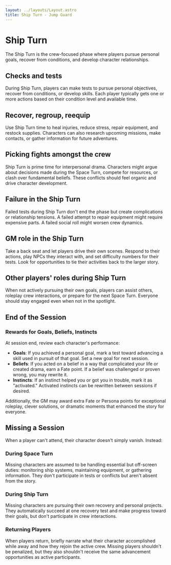 ```yaml
---
layout: ../layouts/Layout.astro
title: Ship Turn - Jump Guard
---
```


# Ship Turn

The Ship Turn is the crew-focused phase where players pursue personal goals, recover from conditions, and develop character relationships.

## Checks and tests

During Ship Turn, players can make tests to pursue personal objectives, recover from conditions, or develop skills. Each player typically gets one or more actions based on their condition level and available time.

## Recover, regroup, reequip

Use Ship Turn time to heal injuries, reduce stress, repair equipment, and restock supplies. Characters can also research upcoming missions, make contacts, or gather information for future adventures.

## Picking fights amongst the crew

Ship Turn is prime time for interpersonal drama. Characters might argue about decisions made during the Space Turn, compete for resources, or clash over fundamental beliefs. These conflicts should feel organic and drive character development.

## Failure in the Ship Turn

Failed tests during Ship Turn don't end the phase but create complications or relationship tensions. A failed attempt to repair equipment might require expensive parts. A failed social roll might worsen crew dynamics.

## GM role in the Ship Turn

Take a back seat and let players drive their own scenes. Respond to their actions, play NPCs they interact with, and set difficulty numbers for their tests. Look for opportunities to tie their activities back to the larger story.

## Other players' roles during Ship Turn

When not actively pursuing their own goals, players can assist others, roleplay crew interactions, or prepare for the next Space Turn. Everyone should stay engaged even when not in the spotlight.

## End of the Session

### Rewards for Goals, Beliefs, Instincts

At session end, review each character's performance:

- **Goals**: If you achieved a personal goal, mark a test toward advancing a skill used in pursuit of that goal. Set a new goal for next session.
- **Beliefs**: If you acted on a belief in a way that complicated your life or created drama, earn a Fate point. If a belief was challenged or proven wrong, you may rewrite it.
- **Instincts**: If an instinct helped you or got you in trouble, mark it as "activated." Activated instincts can be rewritten between sessions if desired.

Additionally, the GM may award extra Fate or Persona points for exceptional roleplay, clever solutions, or dramatic moments that enhanced the story for everyone.

## Missing a Session

When a player can't attend, their character doesn't simply vanish. Instead:

### During Space Turn
Missing characters are assumed to be handling essential but off-screen duties: monitoring ship systems, maintaining equipment, or gathering information. They don't participate in tests or conflicts but aren't absent from the story.

### During Ship Turn
Missing characters are pursuing their own recovery and personal projects. They automatically succeed at one recovery test and make progress toward their goals, but don't participate in crew interactions.

### Returning Players
When players return, briefly narrate what their character accomplished while away and how they rejoin the active crew. Missing players shouldn't be penalized, but they also shouldn't receive the same advancement opportunities as active participants.
